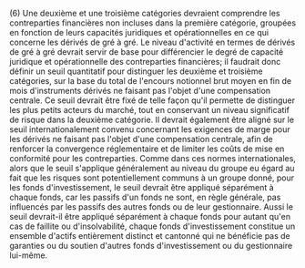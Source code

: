 (6) Une deuxième et une troisième catégories devraient comprendre les contreparties financières non incluses dans la première catégorie, groupées en fonction de leurs capacités juridiques et opérationnelles en ce qui concerne les dérivés de gré à gré. Le niveau d'activité en termes de dérivés de gré à gré devrait servir de base pour différencier le degré de capacité juridique et opérationnelle des contreparties financières; il faudrait donc définir un seuil quantitatif pour distinguer les deuxième et troisième catégories, sur la base du total de l'encours notionnel brut moyen en fin de mois d'instruments dérivés ne faisant pas l'objet d'une compensation centrale. Ce seuil devrait être fixé de telle façon qu'il permette de distinguer les plus petits acteurs du marché, tout en conservant un niveau significatif de risque dans la deuxième catégorie. Il devrait également être aligné sur le seuil internationalement convenu concernant les exigences de marge pour les dérivés ne faisant pas l'objet d'une compensation centrale, afin de renforcer la convergence réglementaire et de limiter les coûts de mise en conformité pour les contreparties. Comme dans ces normes internationales, alors que le seuil s'applique généralement au niveau du groupe eu égard au fait que les risques sont potentiellement communs à un groupe donné, pour les fonds d'investissement, le seuil devrait être appliqué séparément à chaque fonds, car les passifs d'un fonds ne sont, en règle générale, pas influencés par les passifs des autres fonds ou de leur gestionnaire. Aussi le seuil devrait-il être appliqué séparément à chaque fonds pour autant qu'en cas de faillite ou d'insolvabilité, chaque fonds d'investissement constitue un ensemble d'actifs entièrement distinct et cantonné qui ne bénéficie pas de garanties ou du soutien d'autres fonds d'investissement ou du gestionnaire lui-même.